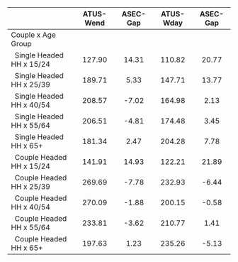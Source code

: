 
|                      |    ATUS-Wend |     ASEC-Gap |    ATUS-Wday |     ASEC-Gap |
| -------------------- | :----------: | :----------: | :----------: | :----------: |
| Couple x Age Group   |              |              |              |              |
| &nbsp;&nbsp;Single Headed HH x 15/24 |       127.90 |        14.31 |       110.82 |        20.77 |
| &nbsp;&nbsp;Single Headed HH x 25/39 |       189.71 |         5.33 |       147.71 |        13.77 |
| &nbsp;&nbsp;Single Headed HH x 40/54 |       208.57 |        -7.02 |       164.98 |         2.13 |
| &nbsp;&nbsp;Single Headed HH x 55/64 |       206.51 |        -4.81 |       174.48 |         3.45 |
| &nbsp;&nbsp;Single Headed HH x 65+ |       181.34 |         2.47 |       204.28 |         7.78 |
| &nbsp;&nbsp;Couple Headed HH x 15/24 |       141.91 |        14.93 |       122.21 |        21.89 |
| &nbsp;&nbsp;Couple Headed HH x 25/39 |       269.69 |        -7.78 |       232.93 |        -6.44 |
| &nbsp;&nbsp;Couple Headed HH x 40/54 |       270.09 |        -1.88 |       200.15 |        -0.58 |
| &nbsp;&nbsp;Couple Headed HH x 55/64 |       233.81 |        -3.62 |       210.77 |         1.41 |
| &nbsp;&nbsp;Couple Headed HH x 65+ |       197.63 |         1.23 |       235.26 |        -5.13 |

